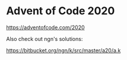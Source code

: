 # Advent of Code 2020

https://adventofcode.com/2020

Also check out ngn's solutions:

https://bitbucket.org/ngn/k/src/master/a20/a.k
